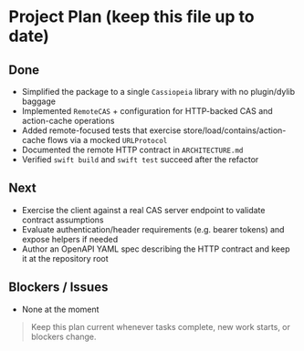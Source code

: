 # Project Plan (keep this file up to date)

## Done
- Simplified the package to a single `Cassiopeia` library with no plugin/dylib baggage
- Implemented `RemoteCAS` + configuration for HTTP-backed CAS and action-cache operations
- Added remote-focused tests that exercise store/load/contains/action-cache flows via a mocked `URLProtocol`
- Documented the remote HTTP contract in `ARCHITECTURE.md`
- Verified `swift build` and `swift test` succeed after the refactor

## Next
- Exercise the client against a real CAS server endpoint to validate contract assumptions
- Evaluate authentication/header requirements (e.g. bearer tokens) and expose helpers if needed
- Author an OpenAPI YAML spec describing the HTTP contract and keep it at the repository root

## Blockers / Issues
- None at the moment

> Keep this plan current whenever tasks complete, new work starts, or blockers change.
